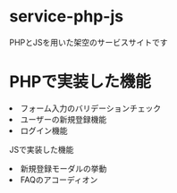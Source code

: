 # service-php-js
PHPとJSを用いた架空のサービスサイトです

<h1>PHPで実装した機能</h1>
<li>フォーム入力のバリデーションチェック</li>
<li>ユーザーの新規登録機能</li>
<li>ログイン機能</li>


<p>JSで実装した機能</p>
<li>新規登録モーダルの挙動</li>
<li>FAQのアコーディオン</li>
